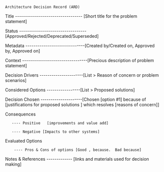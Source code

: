 `` Architecture Decision Record (ARD) ``

Title    ---------------------------------- [Short title for the problem statement]

Status ---------------------------------- [Approved/Rejected/Deprecated/Superseded]

Metadata ------------------------------[Created by/Created on, Approved by, Approved on]

Context ---------------------------------[Precious description of problem statement]

Decision Drivers ----------------------[List > Reason of concern or problem scenarios]

Considered Options -----------------[List > Proposed solutions]

Decision Chosen ---------------------[Chosen [option #1] because of [justifications for proposed solutions ] which resolves [reasons of concern]]

Consequences

       ---- Positive   [improvements and value add]
       
       ---- Negative [Impacts to other systems]
       
Evaluated Options 

        ---- Pros & Cons of options [Good , because.  Bad because]
        
Notes & References ------------- [links and materials used for decision making]
